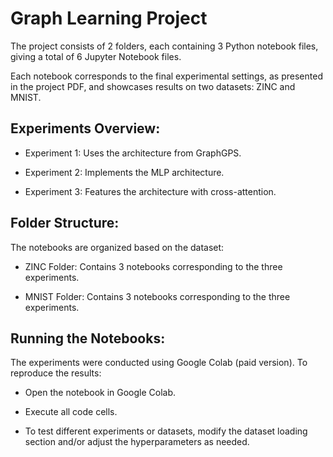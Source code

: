 # Graph Learning Project

The project consists of 2 folders, each containing 3 Python notebook files, giving a total of 6 Jupyter Notebook files.

Each notebook corresponds to the final experimental settings, as presented in the project PDF, and showcases results on two datasets: ZINC and MNIST.

## Experiments Overview:
- Experiment 1: Uses the architecture from GraphGPS.

- Experiment 2: Implements the MLP architecture.

- Experiment 3: Features the architecture with cross-attention.


## Folder Structure:
The notebooks are organized based on the dataset:

- ZINC Folder: Contains 3 notebooks corresponding to the three experiments.

- MNIST Folder: Contains 3 notebooks corresponding to the three experiments.


## Running the Notebooks:
The experiments were conducted using Google Colab (paid version). To reproduce the results:

- Open the notebook in Google Colab.

- Execute all code cells.

- To test different experiments or datasets, modify the dataset loading section and/or adjust the hyperparameters as needed.
